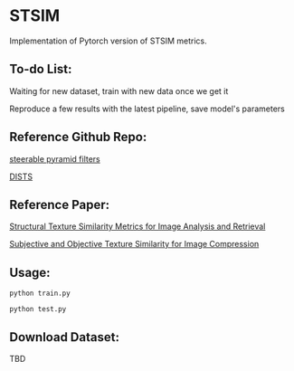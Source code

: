 # STSIM

Implementation of Pytorch version of STSIM metrics.

## To-do List:

Waiting for new dataset, train with new data once we get it

Reproduce a few results with the latest pipeline, save model's parameters

## Reference Github Repo:
[steerable pyramid filters](https://github.com/LabForComputationalVision/pyPyrTools)

[DISTS](https://github.com/dingkeyan93/DISTS)

## Reference Paper:
[Structural Texture Similarity Metrics for Image Analysis and Retrieval](http://users.eecs.northwestern.edu/~pappas/papers/zujovic_tip13.pdf)

[Subjective and Objective Texture Similarity for Image Compression](https://www.researchgate.net/profile/Huib_Ridder/publication/261466382_Subjective_and_objective_texture_similarity_for_image_compression/links/54d38b270cf2b0c6146daf4b.pdf)

## Usage:

`python train.py`

`python test.py`

## Download Dataset:

TBD